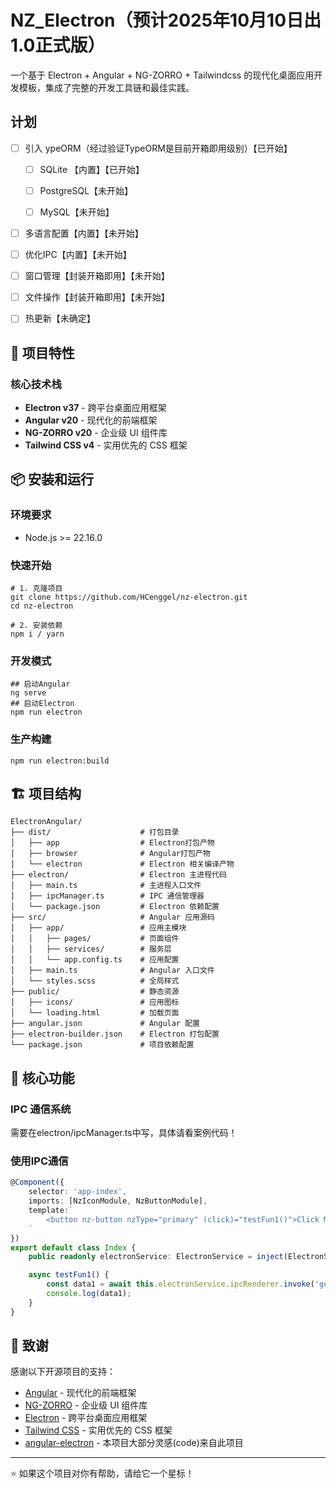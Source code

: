# NZ_Electron（预计2025年10月10日出1.0正式版）

一个基于 Electron + Angular + NG-ZORRO + Tailwindcss 的现代化桌面应用开发模板，集成了完整的开发工具链和最佳实践。

## 计划

- [ ] 引入 ypeORM（经过验证TypeORM是目前开箱即用级别）【已开始】
  - [ ] SQLite 【内置】【已开始】

  - [ ] PostgreSQL【未开始】

  - [ ] MySQL【未开始】

- [ ] 多语言配置【内置】【未开始】

- [ ] 优化IPC【内置】【未开始】

- [ ] 窗口管理【封装开箱即用】【未开始】

- [ ] 文件操作【封装开箱即用】【未开始】

- [ ] 热更新【未确定】


## 🚀 项目特性

### 核心技术栈
- **Electron v37** - 跨平台桌面应用框架
- **Angular v20** - 现代化的前端框架
- **NG-ZORRO v20** - 企业级 UI 组件库
- **Tailwind CSS v4** - 实用优先的 CSS 框架

## 📦 安装和运行

### 环境要求

- Node.js >= 22.16.0

### 快速开始

```shell
# 1. 克隆项目
git clone https://github.com/HCenggel/nz-electron.git
cd nz-electron

# 2. 安装依赖
npm i / yarn
```

### 开发模式

```shell
## 启动Angular
ng serve
## 启动Electron
npm run electron
```

### 生产构建

```shell
npm run electron:build
```

## 🏗️ 项目结构

```
ElectronAngular/
├── dist/                	 # 打包目录
│   ├── app              	 # Electron打包产物
│   ├── browser              # Angular打包产物
│   └── electron             # Electron 相关编译产物
├── electron/                # Electron 主进程代码
│   ├── main.ts              # 主进程入口文件
│   ├── ipcManager.ts        # IPC 通信管理器
│   └── package.json         # Electron 依赖配置
├── src/                     # Angular 应用源码
│   ├── app/                 # 应用主模块
│   │   ├── pages/           # 页面组件
│   │   ├── services/        # 服务层
│   │   └── app.config.ts    # 应用配置
│   ├── main.ts              # Angular 入口文件
│   └── styles.scss          # 全局样式
├── public/                  # 静态资源
│   ├── icons/               # 应用图标
│   └── loading.html         # 加载页面
├── angular.json             # Angular 配置
├── electron-builder.json    # Electron 打包配置
└── package.json             # 项目依赖配置
```

## 🔧 核心功能

### IPC 通信系统
需要在electron/ipcManager.ts中写，具体请看案例代码！

### 使用IPC通信
```typescript
@Component({
    selector: 'app-index',
    imports: [NzIconModule, NzButtonModule],
    template:`
        <button nz-button nzType="primary" (click)="testFun1()">Click Me!</button>
    `
})
export default class Index {
    public readonly electronService: ElectronService = inject(ElectronService);

    async testFun1() {
        const data1 = await this.electronService.ipcRenderer.invoke('getRandomNumbers');
        console.log(data1);
    }
}

```

## 🙏 致谢

感谢以下开源项目的支持：

- [Angular](https://github.com/angular/angular) - 现代化的前端框架
- [NG-ZORRO](https://github.com/NG-ZORRO/ng-zorro-antd) - 企业级 UI 组件库
- [Electron](https://github.com/electron/electron) - 跨平台桌面应用框架
- [Tailwind CSS](https://tailwindcss.com/) - 实用优先的 CSS 框架
- [angular-electron](https://github.com/maximegris/angular-electron) - 本项目大部分灵感(code)来自此项目

---

⭐ 如果这个项目对你有帮助，请给它一个星标！



